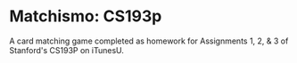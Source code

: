 Matchismo: CS193p
==================

A card matching game completed as homework for Assignments 1, 2, & 3 of Stanford's CS193P on iTunesU. 
